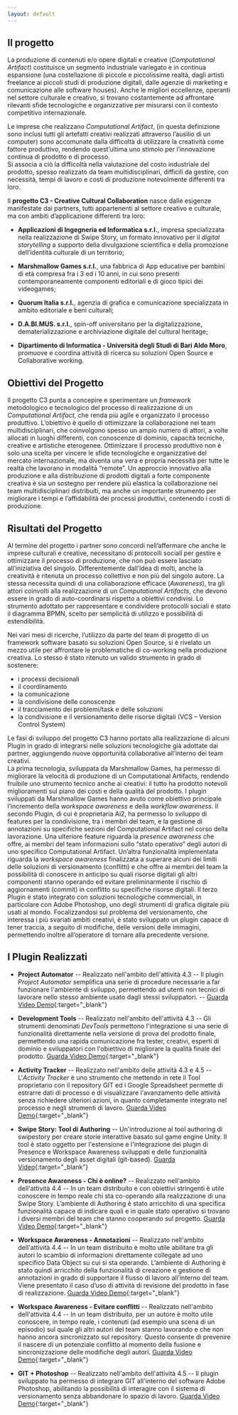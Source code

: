 ```yaml
---
layout: default
---
```



Il progetto
-----------
 
La produzione di contenuti e/o opere digitali e creative (*Computational Artifact*) costituisce un segmento industriale variegato e in continua espansione (una costellazione di piccole e piccolissime realtà, dagli artisti freelance ai piccoli studi di produzione digitali, dalle agenzie di marketing e comunicazione alle software houses). Anche le migliori eccellenze, operanti nel settore culturale e creativo, si trovano costantemente ad affrontare rilevanti sfide tecnologiche e organizzative per misurarsi con il contesto competitivo internazionale.

Le imprese che realizzano *Computational Artifact*, (in questa definizione sono inclusi tutti gli artefatti creativi realizzati attraverso l’ausilio di un computer) sono accomunate dalla difficoltà di utilizzare la creatività come fattore produttivo, rendendo quest’ultima uno stimolo per l’innovazione continua di prodotto e di processo.    
Si associa a ciò la difficoltà nella valutazione del costo industriale del prodotto, spesso realizzato da team multidisciplinari, difficili da gestire, con necessità, tempi di lavoro e costi di produzione notevolmente differenti tra loro.

Il **progetto C3 - Creative Cultural Collaboration** nasce dalle esigenze manifestate dai partners, tutti appartenenti al settore creativo e culturale, ma con ambiti d’applicazione differenti tra loro:

- **Applicazioni di Ingegneria ed Informatica s.r.l.**, impresa specializzata nella realizzazione di Swipe Story,  un formato innovativo per il *digital storytelling* a supporto della divulgazione scientifica e della promozione dell’identità culturale di un territorio;

- **Marshmallow Games s.r.l.**, una fabbrica di App educative per bambini di età compresa fra i 3 ed i 10 anni, in cui sono presenti contemporaneamente componenti editoriali e di gioco tipici dei videogames;

- **Quorum Italia s.r.l.**, agenzia di grafica e comunicazione specializzata in ambito editoriale e beni culturali;

- **D.A.BI.MUS. s.r.l.**, spin-off universitario per la digitalizzazione, dematerializzazione e archiviazione digitale del cultural heritage;

- **Dipartimento di Informatica - Università degli Studi di Bari Aldo Moro**, promuove e coordina attività di ricerca su soluzioni Open Source e Collaborative working.  


Obiettivi del Progetto
-----------
 
 Il progetto C3 punta a concepire e sperimentare un *framework* metodologico e tecnologico del processo di realizzazione di un *Computational Artifact*, che renda più agile e organizzato il processo produttivo. 
L’obiettivo è quello di ottimizzare la collaborazione nei team multidisciplinari, che coinvolgono spesso un ampio numero di attori, a volte allocati in luoghi differenti, con conoscenze di dominio, capacità tecniche, creative e artistiche eterogenee. 
Ottimizzare il processo produttivo non è solo una scelta per vincere le sfide tecnologiche e organizzative del mercato internazionale, ma diventa una vera e propria necessità per tutte le realtà che lavorano in modalità “remote”.
Un approccio innovativo alla produzione e alla distribuzione di prodotti digitali a forte componente creativa è sia un sostegno per rendere più elastica la collaborazione nei team multidisciplinari distribuiti, ma anche un importante strumento per migliorare i tempi e l’affidabilità dei processi produttivi, contenendo i costi di produzione.

Risultati del Progetto
-------------

Al termine del progetto i partner sono concordi nell’affermare che anche le imprese culturali e creative, necessitano di protocolli sociali per gestire e ottimizzare il processo di produzione, che non può essere lasciato all’iniziativa del singolo. 
Differentemente dall’idea di molti, anche la creatività è ritenuta un processo collettivo e non più del singolo autore. La stessa necessita quindi di una collaborazione efficace (*Awareness*), tra gli attori coinvolti alla realizzazione di un *Computational Artifacts*, che devono essere in grado di auto-coordinarsi rispetto a obiettivi condivisi.
Lo strumento adottato per rappresentare e condividere protocolli sociali è stato il diagramma BPMN, scelto per semplicità di utilizzo e possibilità di estendibilità.

Nei vari mesi di ricerche, l’utilizzo da parte del team di progetto di un framework software basato su soluzioni Open Source, si è rivelato un mezzo utile per affrontare le problematiche di co-working nella produzione creativa.
Lo stesso è stato ritenuto un valido strumento in grado di sostenere: 

- i processi decisionali 
- il coordinamento 
- la comunicazione 
- la condivisione delle conoscenze 
- il tracciamento dei problemi/task e delle soluzioni 
- la condivisione e il versionamento delle risorse digitali (VCS – Version Control System) 

Le fasi di sviluppo del progetto C3 hanno portato alla realizzazione di alcuni Plugin in grado di integrarsi nelle soluzioni tecnologiche già adottate dai partner, aggiungendo nuove opportunità collaborative all’interno dei team creativi.  
La prima tecnologia, sviluppata da Marshmallow Games, ha permesso di migliorare la velocità di produzione di un Computational Artifacts, rendendo fruibile uno strumento tecnico anche ai creativi: il tutto ha prodotto notevoli miglioramenti sul piano dei costi e della qualità del prodotto. I plugin sviluppati da Marshmallow Games hanno avuto come obiettivo principale l’incremento della *workspace awareness* e della *workflow awareness*.
Il secondo Plugin, di cui è proprietaria Ai2, ha permesso lo sviluppo di features per la condivisione, tra i membri del team, e la gestione di annotazioni su specifiche sezioni del Computational Artifact nel corso della lavorazione. Una ulteriore feature riguarda la *presence awareness* che offre, ai membri del team informazioni sullo “stato operativo” degli autori di uno specifico Computational Artifact. 
Un’altra funzionalità implementata riguarda la *workspace awareness* finalizzata a superare alcuni dei limiti delle soluzioni di versionamento (conflitti) e che offre ai membri del team la possibilità di conoscere in anticipo su quali risorse digitali gli altri componenti stanno operando ed evitare preliminarmente il rischio di aggiornamenti (commit) in conflitto su specifiche risorse digitali.
Il terzo Plugin è stato integrato con soluzioni tecnologiche commerciali, in particolare con Adobe Photoshop, uno degli strumenti di grafica digitale più usati al mondo. Focalizzandosi sul problema del versionamento, che interessa i più svariati ambiti creativi, è stato sviluppato un plugin capace di tener traccia, a seguito di modifiche, delle versioni delle immagini, permettendo inoltre all’operatore di tornare alla precedente versione.    


I Plugin Realizzati
-------------

* **Project Automator**
-- Realizzato nell'ambito dell'attività 4.3 -- Il plugin *Project Automator* semplifica una serie di procedure necessarie a far funzionare l'ambiente di sviluppo, permettendo ad utenti non tecnici di lavorare nello stesso ambiente usato dagli stessi sviluppatori.  -- [Guarda Video Demo](https://youtu.be/Lh__NWLRNQY){:target="_blank"}
* **Development Tools**
-- Realizzato nell'ambito dell'attività 4.3 -- Gli strumenti denominati *DevTools* permettono l'integrazione si una serie di funzionalità direttamente nella versione di prova del prodotto finale, permettendo una rapida comunicazione fra tester, creativi, esperti di dominio e sviluppatori con l'obiettivo di migliorare la qualità finale del prodotto. [Guarda Video Demo](https://youtu.be/H81mdbtRYVE){:target="_blank"}
* **Activity Tracker**
-- Realizzato nell'ambito delle attività 4.3 e 4.5 -- L'*Activity Tracker* è uno strumento che mettendo in rete il Tool proprietario con il repository GIT ed i Google Spreadsheet permette di estrarre dati di processo e di visualizzare l'avanzamento delle attività senza richiedere ulteriori azioni, in quanto completamente integrato nel processo e negli strumenti di lavoro.  [Guarda Video Demo](https://youtu.be/qKNYcF6jSdc){:target="_blank"}

* **Swipe Story: Tool di Authoring**
-- Un'introduzione al tool authoring di swipestory per creare storie interattive basato sul game engine Unity.
Il tool è stato oggetto per l'estensione e l'integrazione dei plugin di Presence e Workspace Awareness sviluppati e delle funzionalità versionamento degli asset digitali (git-based).
[Guarda Video]( https://drive.google.com/file/d/1_ZkdVb1RzHHjtkXrL246Q_ptSsu9VXgg/view?usp=sharing){:target="_blank"}

* **Presence Awareness - Chi è online?**
-- Realizzato nell'ambito dell'attività 4.4 -- In un team distribuito e con obiettivi stringenti è utile conoscere in tempo reale chi sta co-operando alla realizzazione di una Swipe Story. 
L’ambiente di Authoring è stato arricchito di una specifica funzionalità capace di indicare quali e in quale stato operativo si trovano i diversi membri del team che stanno cooperando sul progetto. [Guarda Video Demo](https://youtu.be/9hqzEUFB1cs){:target="_blank"}
* **Workspace Awareness - Annotazioni**
-- Realizzato nell'ambito dell'attività 4.4 -- In un team distribuito è molto utile abilitare tra gli autori lo scambio di informazioni direttamente collegate ad uno specifico Data Object su cui si sta operando. 
L’ambiente di Authoring è stato quindi arricchito della funzionalità di creazione e gestione di annotazioni in grado di supportare il flusso di lavoro all’interno del team. 
Viene presentato il caso d’uso di attività di revisione del prodotto in fase di realizzazione.  [Guarda Video Demo](https://youtu.be/C3c8YbQJWZc){:target="_blank"}
* **Workspace Awareness - Evitare conflitti**
-- Realizzato nell'ambito dell'attività 4.4 -- In un team distribuito, per un autore è molto utile conoscere, in tempo reale, i contenuti (ad esempio una scena di un episodio) sul quale gli altri autori del team stanno lavorando e che non hanno ancora sincronizzato sul repository. Questo consente di prevenire il nascere di un potenziale conflitto al momento della fusione e sincronizzazione delle modifiche degli autori. [Guarda Video Demo](https://youtu.be/foGjTg2mvIU){:target="_blank"}
* **GIT + Photoshop**
-- Realizzato nell'ambito dell'attività 4.5 -- Il plugin sviluppato ha permesso di integrare GIT all'interno del software Adobe Photoshop, abilitando la possibilità di interagire con il sistema di versionamento senza abbandonare lo spazio di lavoro.  [Guarda Video Demo](https://youtu.be/fwCiQIrDP4s){:target="_blank"}
